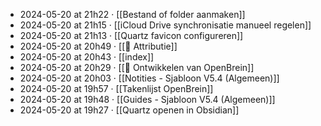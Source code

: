 - 2024-05-20 at 21h22 · [[Bestand of folder aanmaken]]
- 2024-05-20 at 21h15 · [[iCloud Drive synchronisatie manueel regelen]]
- 2024-05-20 at 21h13 · [[Quartz favicon configureren]]
- 2024-05-20 at 20h49 · [[📛 Attributie]]
- 2024-05-20 at 20h43 · [[index]]
- 2024-05-20 at 20h29 · [[🧠 Ontwikkelen van OpenBrein]]
- 2024-05-20 at 20h03 · [[Notities - Sjabloon V5.4 (Algemeen)]]
- 2024-05-20 at 19h57 · [[Takenlijst OpenBrein]]
- 2024-05-20 at 19h48 · [[Guides - Sjabloon V5.4 (Algemeen)]]
- 2024-05-20 at 19h27 · [[Quartz openen in Obsidian]]
